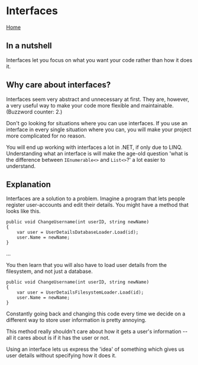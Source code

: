 # Interfaces

[Home](intro.md)

## In a nutshell

Interfaces let you focus on what you want your code rather than how it does it.

## Why care about interfaces?

Interfaces seem very abstract and unnecessary at first. They are, however, a very useful way to make your code more flexible and maintainable. (Buzzword counter: 2.)

Don't go looking for situations where you can use interfaces. If you use an interface in every single situation where you can, you will make your project more complicated for no reason. 

You will end up working with interfaces a lot in .NET, if only due to LINQ. Understanding what an interface is will make the age-old question 'what is the difference between `IEnumerable<>` and `List<>`?' a lot easier to understand.

## Explanation

Interfaces are a solution to a problem. Imagine a program that lets people register user-accounts and edit their details. You might have a method that looks like this.

```
public void ChangeUsername(int userID, string newName)
{
    var user = UserDetailsDatabaseLoader.Load(id);
    user.Name = newName;
}
```

...

You then learn that you will also have to load user details from the filesystem, and not just a database.

```
public void ChangeUsername(int userID, string newName)
{
    var user = UserDetailsFilesystemLoader.Load(id);
    user.Name = newName;
}
```

Constantly going back and changing this code every time we decide on a different way to store user information is pretty annoying.

This method really shouldn't care about how it gets a user's information -- all it cares about is if it has the user or not.

Using an interface lets us express the 'idea' of something which gives us user details without specifying how it does it.